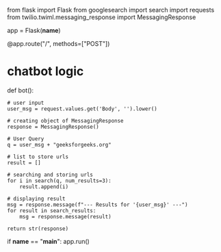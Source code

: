 
from flask import Flask
from googlesearch import search
import requests
from twilio.twiml.messaging_response import MessagingResponse


app = Flask(__name__)

@app.route("/", methods=["POST"])

# chatbot logic
def bot():

	# user input
	user_msg = request.values.get('Body', '').lower()

	# creating object of MessagingResponse
	response = MessagingResponse()

	# User Query
	q = user_msg + "geeksforgeeks.org"

	# list to store urls
	result = []

	# searching and storing urls
	for i in search(q, num_results=3):
		result.append(i)

	# displaying result
	msg = response.message(f"--- Results for '{user_msg}' ---")
	for result in search_results:
		msg = response.message(result)

	return str(response)


if __name__ == "__main__":
	app.run()
